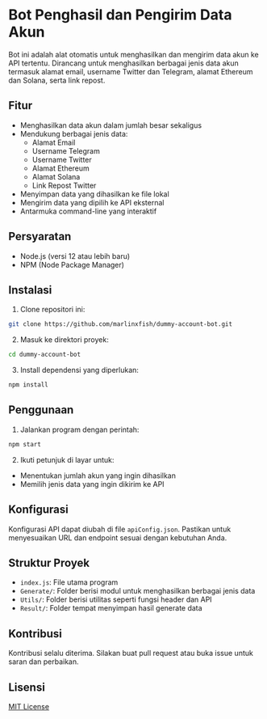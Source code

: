# Bot Penghasil dan Pengirim Data Akun

Bot ini adalah alat otomatis untuk menghasilkan dan mengirim data akun ke API tertentu. Dirancang untuk menghasilkan berbagai jenis data akun termasuk alamat email, username Twitter dan Telegram, alamat Ethereum dan Solana, serta link repost.

## Fitur

- Menghasilkan data akun dalam jumlah besar sekaligus
- Mendukung berbagai jenis data:
  - Alamat Email
  - Username Telegram
  - Username Twitter
  - Alamat Ethereum
  - Alamat Solana
  - Link Repost Twitter
- Menyimpan data yang dihasilkan ke file lokal
- Mengirim data yang dipilih ke API eksternal
- Antarmuka command-line yang interaktif

## Persyaratan

- Node.js (versi 12 atau lebih baru)
- NPM (Node Package Manager)

## Instalasi

1. Clone repositori ini:

```bash
git clone https://github.com/marlinxfish/dummy-account-bot.git
```

2. Masuk ke direktori proyek:

```bash
cd dummy-account-bot
```

3. Install dependensi yang diperlukan:

```bash
npm install
```

## Penggunaan

1. Jalankan program dengan perintah:

```bash
npm start
```

2. Ikuti petunjuk di layar untuk:

- Menentukan jumlah akun yang ingin dihasilkan
- Memilih jenis data yang ingin dikirim ke API

## Konfigurasi

Konfigurasi API dapat diubah di file `apiConfig.json`. Pastikan untuk menyesuaikan URL dan endpoint sesuai dengan kebutuhan Anda.

## Struktur Proyek

- `index.js`: File utama program
- `Generate/`: Folder berisi modul untuk menghasilkan berbagai jenis data
- `Utils/`: Folder berisi utilitas seperti fungsi header dan API
- `Result/`: Folder tempat menyimpan hasil generate data

## Kontribusi

Kontribusi selalu diterima. Silakan buat pull request atau buka issue untuk saran dan perbaikan.

## Lisensi

[MIT License](LICENSE)
